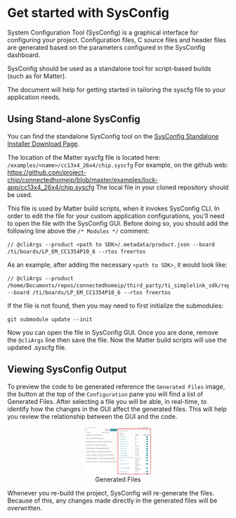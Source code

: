 # Get started with SysConfig

System Configuration Tool (SysConfig) is a graphical interface for
configuring your project. Configuration files, C source files and header
files are generated based on the parameters configured in the SysConfig
dashboard.

SysConfig should be used as a standalone tool for script-based builds (such as for Matter).

The document will help for getting started in tailoring the syscfg file to your application needs.

## Using Stand-alone SysConfig

You can find the standalone SysConfig tool on the [SysConfig Standalone
Installer Download Page](https://www.ti.com/tool/SYSCONFIG).

The location of the Matter syscfg file is located here: `/examples/<name>/cc13x4_26x4/chip.syscfg`
For example, on the github web: https://github.com/project-chip/connectedhomeip/blob/master/examples/lock-app/cc13x4_26x4/chip.syscfg
The local file in your cloned repository should be used.

This file is used by Matter build scripts, when it invokes SysConfig CLI.
In order to edit the file for your custom application configurations, you'll need to open the file with the SysConfig GUI.
Before doing so, you should add the following line above the `/* Modules */` comment:

```
// @cliArgs --product <path to SDK>/.metadata/product.json --board /ti/boards/LP_EM_CC1354P10_6 --rtos freertos
```

As an example, after adding the necessary `<path to SDK>`, it would look like:

```
// @cliArgs --product /home/Documents/repos/connectedhomeip/third_party/ti_simplelink_sdk/repo_cc13xx_cc26xx/.metadata/product.json --board /ti/boards/LP_EM_CC1354P10_6 --rtos freertos
```

If the file is not found, then you may need to first initialize the submodules:

```
git submodule update --init
```

Now you can open the file in SysConfig GUI.
Once you are done, remove the `@cliArgs` line then save the file. Now the Matter build scripts will use the updated .syscfg file.

## Viewing SysConfig Output

To preview the code to be generated reference the `Generated Files` image, the button at the top of
the `Configuration` pane you will find a list of Generated Files. After
selecting a file you will be able, in real-time, to identify how the
changes in the GUI affect the generated files. This will help you review
the relationship between the GUI and the code.

<div style="text-align: center;">
  <img src="images/syscfg_generated_files_ble.png" alt="Generated Files" width=30%>
  <div class="caption">Generated Files</div>
</div>

Whenever you re-build the project, SysConfig will re-generate the files.
Because of this, any changes made directly in the generated files will
be overwritten.
